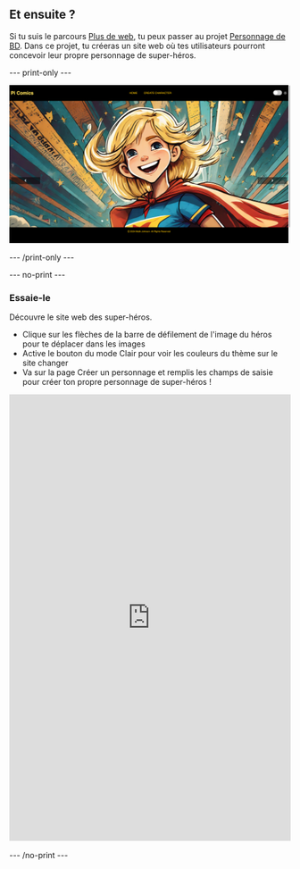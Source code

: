 ## Et ensuite ?

Si tu suis le parcours [Plus de web](https://projects.raspberrypi.org/fr-FR/pathways/more-web), tu peux passer au projet [Personnage de BD](https://projects.raspberrypi.org/fr-FR/projects/comic-character). Dans ce projet, tu créeras un site web où tes utilisateurs pourront concevoir leur propre personnage de super-héros.

\--- print-only ---

![Le projet Personnage de BD terminé](images/comic-character.png)

\--- /print-only ---

\--- no-print ---

### Essaie-le

<div style="display: flex; flex-wrap: wrap">
<div style="flex-basis: 175px; flex-grow: 1">  
Découvre le site web des super-héros. 

- Clique sur les flèches de la barre de défilement de l'image du héros pour te déplacer dans les images
- Active le bouton du mode Clair pour voir les couleurs du thème sur le site changer
- Va sur la page Créer un personnage et remplis les champs de saisie pour créer ton propre personnage de super-héros !

<iframe src="https://editor.raspberrypi.org/en/embed/viewer/comic-character-complete" width="100%" height="800" frameborder="0" marginwidth="0" marginheight="0" allowfullscreen> </iframe>
</div>
</div>

\--- /no-print ---
